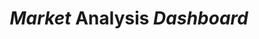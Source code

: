 ---
layout: Content Table Content Table Content
title: "***Market*** **Analysis** *Dashboard*"
content_1: "**Regional Performance:** Strong growth across ***North America*** and *Europe* with ___emerging opportunities___ in Asia-Pacific markets."
table_1: |
  | **Region**    | *Q3 Revenue* |
  | ------------- | ------------ |
  | North America | $1.2M        |
  | Europe        | $890K        |
  | APAC          | $340K        |
content_2: "***Product Categories:*** Software solutions leading growth with **45% increase** while ___hardware sales___ remain stable at current levels."
table_2: |
  | **Product** | *Sales* | **Growth** |
  | ----------- | ------- | ---------- |
  | Software    | $1.8M   | +45%       |
  | Hardware    | $720K   | +3%        |
  | Services    | $450K   | +12%       |
content_3: "**Strategic Focus:** Continue ***software expansion*** while exploring *new markets* and ___partnership opportunities___ for sustained growth trajectory."
---